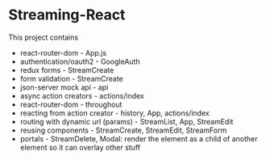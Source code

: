 # Streaming-React
This project contains
- react-router-dom - App.js
- authentication/oauth2 - GoogleAuth
- redux forms - StreamCreate
- form validation - StreamCreate
- json-server mock api - api
- async action creators - actions/index
- react-router-dom - throughout
- reacting from action creator - history, App, actions/index
- routing with dynamic url (params) - StreamList, App, StreamEdit
- reusing components - StreamCreate, StreamEdit, StreamForm
- portals - StreamDelete, Modal: render the element as a child of another element so it can overlay other stuff
